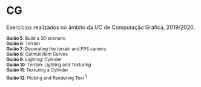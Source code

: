 # CG

Exercícios realizados no âmbito da UC de Computação Gráfica, 2019/2020.

<sub> **Guião 5**: Build a 3D scenario </sub> \
<sub> **Guião 6**: Terrain </sub> \
<sub> **Guião 7**: Decorating the terrain and FPS camera </sub> \
<sub> **Guião 8**: Catmull Rom Curves </sub> \
<sub> **Guião 9**: Lighting: Cylinder </sub> \
<sub> **Guião 10**: Terrain: Lighting and Texturing </sub> \
<sub> **Guião 11**: Texturing a Cylinder </sub> \
<sub> **Guião 12**: Picking and Rendering Text </sub> \
